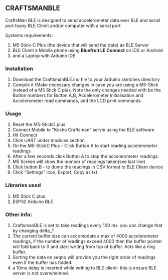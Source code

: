 ## CRAFTSMANBLE 

CraftsMan BLE is designed to send accelerometer data over BLE and serial port toany BLE Client and/or computer with a serial port. 

Systems requirements:
1. M5 Stick-C Plus (the device that will send the data) as BLE Server
2. BLE Client a Mobile phone using **Bluefruit LE Connect** on iOS or Android
3. and a Laptop with Arduino IDE 

### Installation
1. Download the CraftsmanBLE.ino file to your Arduino sketches directory
2. Compile it (Make necessary changes in case you are using a M5-Stick instead of a M5 Stick C plus. Note the only changes needed with be the Button numbers for Button A,B, Accelerometer initialisation and Accelerometer read commands, and the LCD print commands.

### Usage
1. Reset the M5-StickC plus
2. Connect Mobile to "Kosha Craftsman" servie using the BLE software
3. Hit Connect
4. Click UART under modules section
5. On the M5-StickC Plus - Click Button A to start reading accelerometer readings
6. After a few seconds click Button A to stop the accelerometer readings.
7. M5 Screen will show the number of readings taken(see last line)
8. Click button B - to dump the readings in CSV format to BLE Client device
9. Click "Settings" icon, Export, Copy as txt.

### Libraries used
1. M5 Stick C plus
2. ESP32 Arduino BLE

### Other info:
1. CraftsmanBLE is set to take readings every 100 ms. you can change that by changing delta_T
2. The current buffer size can accomodate a max of 4000 accelerometer readings, if the number of readings exceed 4000 then the buffer pointer will fold back to 0 and start writing from top of buffer. Acts like a ring buffer.
3. Sorting the data on seqno will provide you the right order of readings even if the buffer has folded.
4. a 10ms delay is inserted while writing to BLE client- this is ensure BLE server is not overwhelmed.

